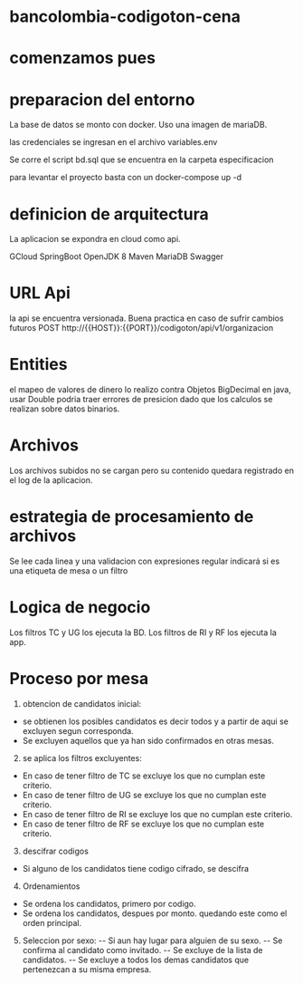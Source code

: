 # bancolombia-codigoton-cena
# comenzamos pues


# preparacion del entorno

La base de datos se monto con docker. Uso una imagen de mariaDB.

las credenciales se ingresan en el archivo variables.env

Se corre el script bd.sql que se encuentra en la carpeta especificacion 

para levantar el proyecto basta con un docker-compose up -d

# definicion de arquitectura

La aplicacion se expondra en cloud como api.

GCloud
SpringBoot
OpenJDK 8
Maven
MariaDB
Swagger

# URL Api 
la api se encuentra versionada. Buena practica en caso de sufrir cambios futuros
POST
http://{{HOST}}:{{PORT}}/codigoton/api/v1/organizacion

# Entities
el mapeo de valores de dinero lo realizo contra Objetos BigDecimal en java, usar Double podria traer errores de presicion dado que los calculos se realizan sobre datos binarios.

# Archivos
Los archivos subidos no se cargan pero su contenido quedara registrado en el log de la aplicacion.

# estrategia de procesamiento de archivos
Se lee cada linea y una validacion con expresiones regular indicará si es una etiqueta de mesa o un filtro



# Logica de negocio
Los filtros TC y UG los ejecuta la BD.
Los filtros de RI y RF los ejecuta la app.

# Proceso por mesa
1. obtencion de candidatos inicial:
- se obtienen los posibles candidatos es decir todos y a partir de aqui se excluyen segun corresponda.
- Se excluyen aquellos que ya han sido confirmados en otras mesas.
2. se aplica los filtros excluyentes:
- En caso de tener filtro de TC se excluye los que no cumplan este criterio.
- En caso de tener filtro de UG se excluye los que no cumplan este criterio.
- En caso de tener filtro de RI se excluye los que no cumplan este criterio.
- En caso de tener filtro de RF se excluye los que no cumplan este criterio.
3. descifrar codigos
- Si alguno de los candidatos tiene codigo cifrado, se descifra
4. Ordenamientos
- Se ordena los candidatos, primero por codigo.
- Se ordena los candidatos, despues por monto. quedando este como el orden principal.
5. Seleccion por sexo:
-- Si aun hay lugar para alguien de su sexo.
-- Se confirma al candidato como invitado.
-- Se excluye de la lista de candidatos.
-- Se excluye a todos los demas candidatos que pertenezcan a su misma empresa.


  
